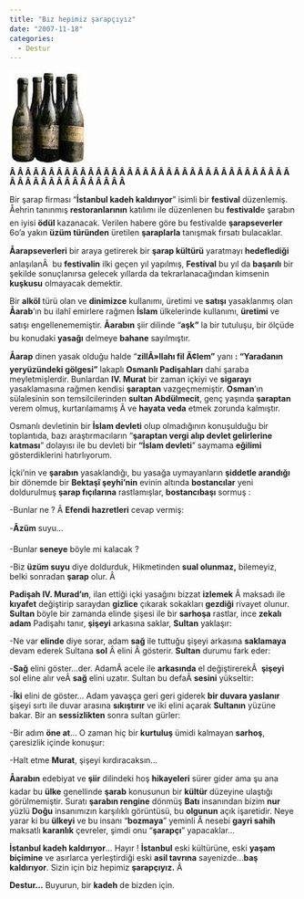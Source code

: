 ```yaml
---
title: "Biz hepimiz şarapçıyız"
date: "2007-11-18"
categories: 
  - Destur
---
```


**[![eski_siseler.jpg](../uploads/2007/11/eski_siseler.jpg)](../uploads/2007/11/eski_siseler.jpg "eski_siseler.jpg")Â Â Â Â Â Â Â Â Â Â Â Â Â Â Â Â Â Â Â Â Â Â Â Â Â Â Â Â Â Â Â Â Â Â Â Â Â Â Â Â Â Â Â Â Â Â Â Â Â Â Â** 

Bir şarap firması “**İstanbul kadeh kaldırıyor**” isimli bir **festival** düzenlemiş. Åehrin tanınmış **restoranlarının** katılımı ile düzenlenen bu **festivald**e şarabın en iyisi **ödül** kazanacak. Verilen habere göre bu festivalde **şarapseverler** 6o’a yakın **üzüm türünden** üretilen **şaraplarla** tanışmak fırsatı bulacaklar.

**Åarapseverleri** bir araya getirerek bir **şarap kültürü** yaratmayı **hedeflediği** anlaşılanÂ  bu **festivalin** ilki geçen yıl yapılmış, **Festival** bu yıl da **başarılı** bir şekilde sonuçlanırsa gelecek yıllarda da tekrarlanacağından kimsenin **kuşkusu** olmayacak demektir.

Bir **alköl** türü olan ve **dinimizce** kullanımı, üretimi ve **satışı** yasaklanmış olan **Åarab**’ın bu ilahî emirlere rağmen **İslam** ülkelerinde kullanımı, **üretimi** ve satışı engellenememiştir. **Åarabın** şiir dilinde “**aşk”** la bir tutuluşu, bir ölçüde bu konudaki **yasağı** delmeye **bahane** sayılmıştır.

**Åarap** dinen yasak olduğu halde “**zillÃ»llahı fil Ã¢lem”** yanı **: “Yaradanın yeryüzündeki gölgesi”** lakaplı **Osmanlı Padişahları** dahi şaraba meyletmişlerdir. Bunlardan **IV. Murat** bir zaman içkiyi ve **sigarayı** yasaklamasına rağmen kendisi **şaraptan** vazgeçmemiştir. **Osman**’ın sülalesinin son temsilcilerinden **sultan Abdülmecit**, genç yaşında **şaraptan** verem olmuş, kurtarılamamış Â ve **hayata veda** etmek zorunda kalmıştır.

Osmanlı devletinin bir **İslam devleti** olup olmadığının konuşulduğu bir toplantıda, bazı araştırmacıların “**şaraptan vergi alıp devlet gelirlerine katması**” dolayısı ile bu devleti bir **“İslam devleti**” saymama **eğilimi** gösterdiklerini hatırlıyorum.

İçki’nin ve **şarabın** yasaklandığı, bu yasağa uymayanların **şiddetle arandığı** bir dönemde bir **Bektaşî şeyhi’nin** evinin altında **bostancılar** yeni doldurulmuş **şarap fıçılarına** rastlamışlar, **bostancıbaşı** sormuş :

\-Bunlar ne ? Â **Efendi hazretleri** cevap vermiş:

\-**Ãzüm** suyu…

\-Bunlar **seneye** böyle mi kalacak ?

\-Biz **üzüm suyu** diye doldurduk, Hikmetinden **sual olunmaz,** bilemeyiz, belki sonradan **şarap** olur. Â 

**Padişah IV. Murad’ın**, ilan ettiği içki yasağını bizzat **izlemek** Â maksadı ile **kıyafet** değiştirip saraydan **gizlice** çıkarak sokakları **gezdiği** rivayet olunur. **Sultan** böyle bir zamanda elinde şişesi ile bir **sarhoşa** rastlar, ince **zekalı adam** Padişahı tanır, **şişeyi** arkasına saklar, **Sultan** yaklaşır:

\-Ne var **elinde** diye sorar, adam **sağ** ile tuttuğu şişeyi arkasına **saklamaya** devam ederek Sultana **sol** Â elini Â gösterir. **Sultan** durumu fark eder:

\-**Sağ** elini göster...der. AdamÂ acele ile **arkasında** el değiştirerekÂ  **şişeyi** sol eline alır veÂ **sağ** elini uzatır. Sultan bu defaÂ **sesini** yükseltir:

\-**İki** elini de göster… Adam yavaşça geri geri giderek **bir duvara yaslanır** şişeyi sırtı ile duvar arasına **sıkıştırır** ve iki elini açarak **Sultanın** yüzüne bakar. Bir an **sessizlikten** sonra sultan gürler:

\-Bir adım **öne at**… O zaman hiç bir **kurtuluş** ümidi kalmayan **sarhoş**, çaresizlik içinde konuşur:

\-Halt etme **Murat**, şişeyi kırdıracaksın…

**Åarabın** edebiyat ve **şiir** dilindeki hoş **hikayeleri** sürer gider ama şu ana kadar bu **ülke** genellinde **şarab** konusunun bir **kültür** düzeyine ulaştığı görülmemiştir. Suratı **şarabın rengine** dönmüş **Batı** insanından bizim **nur** yüzlü **Doğu** insanımızın karşılıklı görüntüsü, bu **olgunun** açık işaretidir. Neye yarar ki bu **ülkeyi** ve bu insanı “**bozmaya**” yeminli Â nesebi **gayri sahih** maksatlı **karanlık** çevreler, şimdi onu “**şarapçı**” yapacaklar…

**İstanbul kadeh kaldırıyor**… Hayır ! **İstanbul** eski kültürüne, eski **yaşam biçimine** ve asırlarca yerleştirdiği eski **asil tavrına** sayenizde…**baş kaldırıyor**. Sizin için biz hepimiz **şarapçıyız.** Â 

**Destur...** Buyurun, bir **kadeh** de bizden için.
